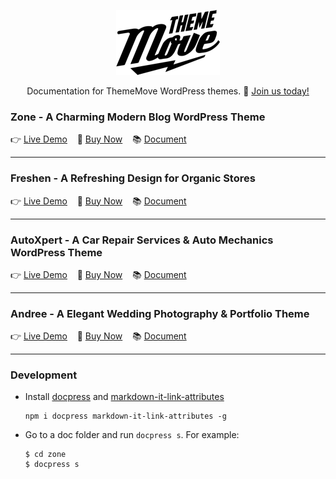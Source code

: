 <p align="center">
  <a href="https://thememove.com">
    <img alt="thememove" src="logo.png">
  </a>
</p>

<p align="center">
    Documentation for ThemeMove WordPress themes. 🚀 <a href="https://thememove.com/pricing/" target="_blank">Join us today!</a>
</p>

### Zone - A Charming Modern Blog WordPress Theme
  👉 [Live Demo](https://zone.thememove.com)&nbsp;&nbsp;&nbsp;
  🛒 [Buy Now](https://thememove.com/downloads/zone/)&nbsp;&nbsp;&nbsp;
  📚 [Document](http://document.thememove.com/zone)

---
### Freshen - A Refreshing Design for Organic Stores
  👉 [Live Demo](https://freshen.thememove.com)&nbsp;&nbsp;&nbsp;
  🛒 [Buy Now](https://thememove.com/downloads/freshen/)&nbsp;&nbsp;&nbsp;
  📚 [Document](http://document.thememove.com/freshen)

---
### AutoXpert - A Car Repair Services & Auto Mechanics WordPress Theme
  👉 [Live Demo](https://autoxpert.thememove.com)&nbsp;&nbsp;&nbsp;
  🛒 [Buy Now](https://thememove.com/downloads/autoxpert/)&nbsp;&nbsp;&nbsp;
  📚 [Document](http://document.thememove.com/autoxpert)

---
### Andree - A Elegant Wedding Photography & Portfolio Theme
  👉 [Live Demo](https://andree.thememove.com)&nbsp;&nbsp;&nbsp;
  🛒 [Buy Now](https://thememove.com/downloads/andree/)&nbsp;&nbsp;&nbsp;
  📚 [Document](http://document.thememove.com/andree)

---
### Development

- Install [docpress](https://github.com/docpress/docpress) and [markdown-it-link-attributes](https://www.npmjs.com/package/markdown-it-link-attributes)
  
  ```
  npm i docpress markdown-it-link-attributes -g
  ```

- Go to a doc folder and run `docpress s`. For example:
  ```
  $ cd zone
  $ docpress s
  ```
